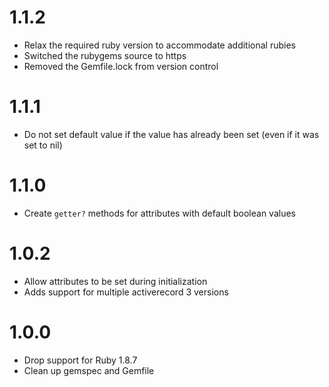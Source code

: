 # 1.1.2

- Relax the required ruby version to accommodate additional rubies
- Switched the rubygems source to https
- Removed the Gemfile.lock from version control

# 1.1.1

- Do not set default value if the value has already been set (even if it was set to nil)

# 1.1.0

- Create `getter?` methods for attributes with default boolean values

# 1.0.2

- Allow attributes to be set during initialization
- Adds support for multiple activerecord 3 versions

# 1.0.0

- Drop support for Ruby 1.8.7
- Clean up gemspec and Gemfile
